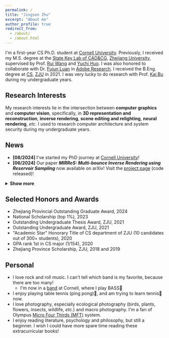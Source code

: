 ```yaml
---
permalink: /
title: "Jingsen Zhu"
excerpt: "About me"
author_profile: true
redirect_from: 
  - /about/
  - /about.html
---
```


I'm a first-year CS Ph.D. student at [Cornell University](https://www.cornell.edu/). Previously, I received my M.S. degree at the [State Key Lab of CAD&CG](http://www.cad.zju.edu.cn/english.html), [Zhejiang University](https://www.zju.edu.cn/english/), supervised by Prof. [Rui Wang](http://www.cad.zju.edu.cn/home/rwang/) and [Yuchi Huo](https://person.zju.edu.cn/en/yuchihuo). I was also honored to collaborate with Dr. [Fujun Luan](https://luanfujun.github.io/) in [Adobe Research](https://research.adobe.com/). I received the B.Eng. degree at [CS](http://www.en.cs.zju.edu.cn/), [ZJU](http://www.zju.edu.cn/english) in 2021. I was very lucky to do research with Prof. [Kai Bu](https://list.zju.edu.cn/kaibu/) during my undergraduate years.



## Research Interests

My research interests lie in the intersection between **computer graphics** and **computer vision**, specifically, in **3D representation and reconstruction**, **inverse rendering**, **scene editing and relighting**, **neural rendering**, *etc*. I used to research computer architecture and system security during my undergraduate years.



## News
- **[08/2024]** I've started my PhD journey at [Cornell University](https://www.cornell.edu/)!
- **[06/2024]** Our paper ***MIRReS: Multi-bounce Inverse Rendering using Reservoir Sampling*** now available on arXiv! Visit the [project page](https://brabbitdousha.github.io/MIRReS/) (code released)!
<details>
    <summary><span style="font-weight: bold;">Show more</span></summary>
    <li><b>[04/2024]</b> I'll continue my research journey at <a href="https://www.cornell.edu/">Cornell University</a> to pursue my Ph.D. degree!</li>
    <li><b>[08/2023]</b> Our paper <b><i>FuseSR: Super Resolution for Real-time Rendering through Efficient Multi-resolution Fusion</i></b> is conditionally accepted by SIGGRAPH Asia 2023 (Conference Track)! Visit the <a href="https://isaac-paradox.github.io/FuseSR/">project page</a> and <a href="https://arxiv.org/abs/2310.09726/">arXiv</a>!</li>
    <li><b>[07/2023]</b> Our paper <b><i>Seal-3D: Interactive Pixel-Level Editing for Neural Radiance Fields</i></b> is accepted by ICCV 2023! Visit the <a href="https://windingwind.github.io/seal-3d/">project page</a>!</li>
    <li><b>[02/2023]</b> Our paper <b><i>I<sup>2</sup>-SDF:  Intrinsic Indoor Scene Reconstruction and Editing via Raytracing in Neural SDFs</i></b> is accepted by CVPR 2023! Visit the <a href="https://jingsenzhu.github.io/i2-sdf/">project page</a>!</li>
    <li><b>[01/2023]</b> Our dataset <b><i>InteriorVerse</i></b> has been released! Visit <a href="https://interiorverse.github.io/">here</a> to download!</li>
    <li><b>[09/2022]</b> Our paper <b><i>Hitchhiker: Accelerating ORAM with Dynamic Scheduling</i></b> is accepted by IEEE Transactions on Computers!</li>
    <li><b>[08/2022]</b> Our paper <b><i>Learning-based Inverse Rendering of Complex Indoor Scenes with Differentiable Monte Carlo Raytracing</i></b> is conditionally accepted by SIGGRAPH Asia 2022 (Conference Track)! Visit the <a href="https://jingsenzhu.github.io/invrend/">project page</a>!</li>
</details>




## Selected Honors and Awards

- Zhejiang Provincial Outstanding Graduate Award, 2024
- National Scholarship (top 1%), 2023
- Outstanding Undergraduate Thesis Award, ZJU, 2021
- Outstanding Undergraduate Award, ZJU, 2021
- "Academic Star" Honorary Title of CS department of ZJU (10 candidates out of 300+ students), 2020 
- GPA rank 1st in CS major (1/154), 2020
- Zhejiang Province Scholarship, ZJU, 2018 and 2019



## Personal

- I love rock and roll music. I can't tell which band is my favorite, because there are too many!
  - I'm now in a [band](https://www.instagram.com/pinna_cornell/) at Cornell, where I play BASS🎸
- I enjoy playing table tennis (ping pong)🏓, and am trying to learn tennis🎾 now.
- I love photography, especially ecological photography (birds, plants, flowers, insects, wildlife, *etc.*) and macro photography. I'm a fan of Olympus [Micro Four Thirds (MFT)](https://www.four-thirds.org/) system.
- I enjoy reading literature, psychology and philosophy, but still a beginner. I wish I could have more spare time reading these extracurricular books!